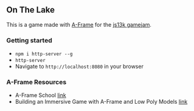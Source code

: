 ## On The Lake

This is a game made with [A-Frame](aframe.io) for the [js13k gamejam](http://js13kgames.com/webxr).

### Getting started

* `npm i http-server --g`
* `http-server`
* Navigate to `http://localhost:8080` in your browser

### A-Frame Resources

* A-Frame School [link](https://aframe.io/aframe-school/#/)
* Building an Immersive Game with A-Frame and Low Poly Models [link](https://hacks.mozilla.org/2018/03/immersive-aframe-low-poly/)
